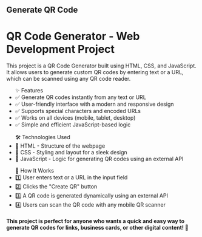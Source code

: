 ## Generate QR Code
<h1>QR Code Generator - Web Development Project</h1>
<p>This project is a QR Code Generator built using HTML, CSS, and JavaScript. It allows users to generate custom QR codes by entering text or a URL, which can be scanned using any QR code reader.</p>

<ul>✨ Features
<li>✅ Generate QR codes instantly from any text or URL</li>
<li>✅ User-friendly interface with a modern and responsive design</li>
<li>✅ Supports special characters and encoded URLs</li>
<li>✅ Works on all devices (mobile, tablet, desktop)</li>
<li>✅ Simple and efficient JavaScript-based logic</li>
</ul>

<ul>🛠 Technologies Used
<li>🔹 HTML - Structure of the webpage</li>
<li>🔹 CSS - Styling and layout for a sleek design</li>
<li>🔹 JavaScript - Logic for generating QR codes using an external API</li>
</ul>

<ul>📌 How It Works
<li>1️⃣ User enters text or a URL in the input field</li>
<li>2️⃣ Clicks the "Create QR" button</li>
<li>3️⃣ A QR code is generated dynamically using an external API</li>
<li>4️⃣ Users can scan the QR code with any mobile QR scanner</li>
</ul>

<h4>This project is perfect for anyone who wants a quick and easy way to generate QR codes for links, business cards, or other digital content! 🚀</h4>
